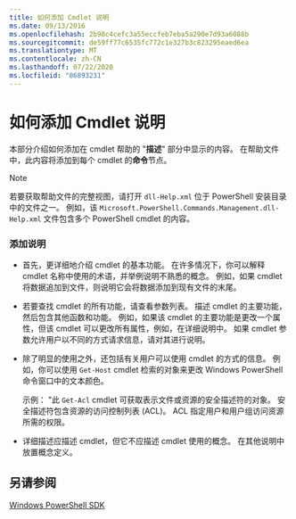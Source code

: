 ```yaml
---
title: 如何添加 Cmdlet 说明
ms.date: 09/13/2016
ms.openlocfilehash: 2b98c4cefc3a55eccfeb7eba5a290e7d93a6088b
ms.sourcegitcommit: de59ff77c6535fc772c1e327b3c823295eaed6ea
ms.translationtype: MT
ms.contentlocale: zh-CN
ms.lasthandoff: 07/22/2020
ms.locfileid: "86893231"
---
```

# <a name="how-to-add-a-cmdlet-description"></a>如何添加 Cmdlet 说明

本部分介绍如何添加在 cmdlet 帮助的 "**描述**" 部分中显示的内容。 在帮助文件中，此内容将添加到每个 cmdlet 的**命令**节点。

> [!NOTE]
> 若要获取帮助文件的完整视图，请打开 `dll-Help.xml` 位于 PowerShell 安装目录中的文件之一。 例如，该 `Microsoft.PowerShell.Commands.Management.dll-Help.xml` 文件包含多个 PowerShell cmdlet 的内容。

### <a name="to-add-a-description"></a>添加说明

- 首先，更详细地介绍 cmdlet 的基本功能。 在许多情况下，你可以解释 cmdlet 名称中使用的术语，并举例说明不熟悉的概念。 例如，如果 cmdlet 将数据追加到文件，则说明它会将数据添加到现有文件的末尾。

- 若要查找 cmdlet 的所有功能，请查看参数列表。 描述 cmdlet 的主要功能，然后包含其他函数和功能。 例如，如果该 cmdlet 的主要功能是更改一个属性，但该 cmdlet 可以更改所有属性，例如，在详细说明中。 如果 cmdlet 参数允许用户以不同的方式请求信息，请对其进行说明。

- 除了明显的使用之外，还包括有关用户可以使用 cmdlet 的方式的信息。 例如，你可以使用 `Get-Host` cmdlet 检索的对象来更改 Windows PowerShell 命令窗口中的文本颜色。

  示例： "此 `Get-Acl` cmdlet 可获取表示文件或资源的安全描述符的对象。 安全描述符包含资源的访问控制列表 (ACL)。 ACL 指定用户和用户组访问资源所需的权限。

- 详细描述应描述 cmdlet，但它不应描述 cmdlet 使用的概念。 在其他说明中放置概念定义。

## <a name="see-also"></a>另请参阅

[Windows PowerShell SDK](../windows-powershell-reference.md)

